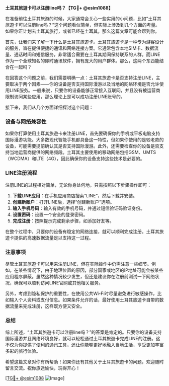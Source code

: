 **土耳其旅遊卡可以注册line吗？【TG💪+ @esim1088】**

在准备前往土耳其旅游的时候，大家通常会关心一些实用的小问题，比如“土耳其旅遊卡可以注册line吗？”这个问题看似简单，但实际上涉及到几个方面的考量。如果你正计划去土耳其旅行，或者已经在土耳其，那么这篇文章可能会帮到你。

首先，让我们来了解一下什么是土耳其旅遊卡。土耳其旅遊卡是一种专为游客设计的服务，旨在提供便捷的通讯和网络连接方案。它通常包含本地SIM卡、数据流量、通话时间和短信服务，非常适合需要在土耳其期间保持联系的人群。而LINE作为一个全球知名的即时通讯软件，拥有庞大的用户群体。那么，这两个东西能结合在一起吗？

在回答这个问题之前，我们需要明确一点：土耳其旅遊卡是否支持注册LINE，主要取决于两个因素——你的设备是否支持国际漫游以及当地的网络环境是否允许使用LINE服务。一般来说，只要你的设备能够正常接入互联网，并且没有被运营商限制访问某些应用，那么理论上是可以成功注册LINE账号的。

接下来，我们从几个方面详细探讨这个问题：

### 设备与网络兼容性

如果你打算使用土耳其旅遊卡来注册LINE，首先要确保你的手机或平板电脑支持国际漫游功能。大多数现代智能手机都具备这一特性，但如果你使用的是较老款的设备，可能需要提前确认其是否支持国际漫游。此外，还需要检查你的设备是否支持当地运营商提供的网络频段。土耳其主要使用的移动网络包括GSM、UMTS（WCDMA）和LTE（4G），因此确保你的设备支持这些技术是必要的。

### LINE注册流程

注册LINE的过程相对简单，无论你身处何地，只需按照以下步骤操作即可：

1. **下载LINE应用**：在手机应用商店搜索“LINE”，然后下载并安装。
2. **创建新账户**：打开LINE后，选择“创建新账户”选项。
3. **输入手机号码**：输入有效的手机号码，并通过短信验证码验证身份。
4. **设置密码**：设置一个安全的登录密码。
5. **完成注册**：按照提示完成剩余步骤，如添加好友等。

在整个过程中，只要你的设备有稳定的网络连接，就可以顺利完成注册。土耳其旅遊卡提供的高速数据流量足以支持这一过程。

### 注意事项

尽管土耳其旅遊卡可以用来注册LINE，但在实际操作中仍需注意一些细节。例如，在某些情况下，由于地理位置的原因，部分国家或地区的IP地址可能会被某些应用程序屏蔽。虽然这种情况较少发生，但还是建议你在注册前测试一下网络状况，确保可以顺利访问LINE官网或其他相关服务。

另外，考虑到隐私保护的重要性，在使用公共Wi-Fi时尽量避免进行敏感操作，比如输入个人资料或支付信息。如果条件允许的话，最好使用土耳其旅遊卡自带的数据流量来完成注册，这样既方便又安全。

### 总结

综上所述，“土耳其旅遊卡可以注册line吗？”的答案是肯定的。只要你的设备支持国际漫游并且网络环境良好，就可以轻松通过土耳其旅遊卡完成LINE的注册。这不仅为你提供了便利的通讯工具，还让你能够更好地融入当地生活，享受更加丰富多彩的旅行体验。

希望这篇文章对你有所帮助！如果你还有其他关于土耳其旅遊卡的问题，欢迎随时留言交流。祝你旅途愉快，玩得开心！

[[TG💪+ @esim1088](https://t.me/s/esim1088) ![Image](https://i.postimg.cc/4NQfJmqS/Snipaste-2025-05-13-00-14-12.png)]